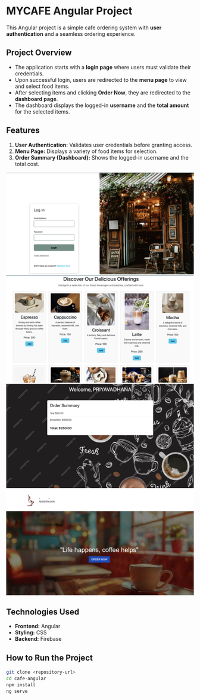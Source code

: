 # MYCAFE Angular Project

This Angular project is a simple cafe ordering system with **user authentication** and a seamless ordering experience.

## Project Overview
- The application starts with a **login page** where users must validate their credentials.
- Upon successful login, users are redirected to the **menu page** to view and select food items.
- After selecting items and clicking **Order Now**, they are redirected to the **dashboard page**.
- The dashboard displays the logged-in **username** and the **total amount** for the selected items.

## Features
1. **User Authentication:** Validates user credentials before granting access.
2. **Menu Page:** Displays a variety of food items for selection.
3. **Order Summary (Dashboard):** Shows the logged-in username and the total cost.

![Login](./assets/login.jpg)
![Menu](./assets/menu.jpg)
![Dashboard](./assets/dashboard.jpg)
![Home](./assets/home.jpg)




## Technologies Used
- **Frontend:** Angular
- **Styling:** CSS
- **Backend:** Firebase


## How to Run the Project
```bash
git clone <repository-url>
cd cafe-angular
npm install
ng serve
